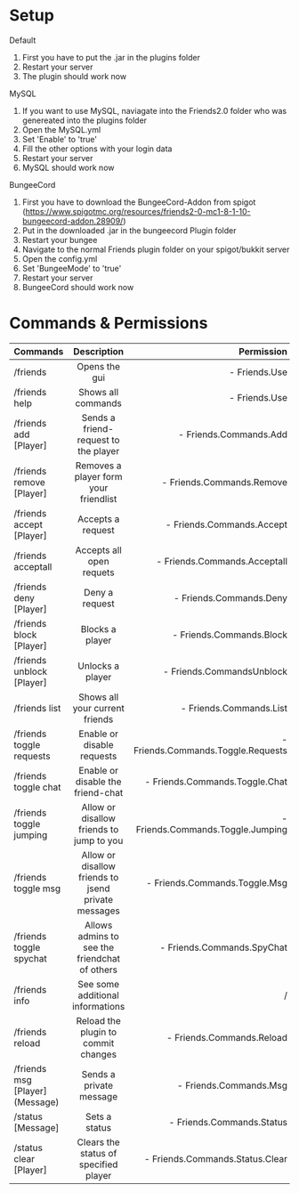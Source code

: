 # Setup

Default

1. First you have to put the .jar in the plugins folder
2. Restart your server
3. The plugin should work now

MySQL

1. If you want to use MySQL, naviagate into the Friends2.0 folder who was genereated into the plugins folder
2. Open the MySQL.yml
3. Set 'Enable' to 'true'
4. Fill the other options with your login data
5. Restart your server
4. MySQL should work now

BungeeCord

1. First you have to download the BungeeCord-Addon from spigot (https://www.spigotmc.org/resources/friends2-0-mc1-8-1-10-bungeecord-addon.28909/)
2. Put in the downloaded .jar in the bungeecord Plugin folder
3. Restart your bungee
4. Navigate to the normal Friends plugin folder on your spigot/bukkit server
5. Open the config.yml
6. Set 'BungeeMode' to 'true'
7. Restart your server
8. BungeeCord should work now

# Commands & Permissions

| Commands      | Description   | Permission  |
| ------------- |:-------------:| -----:|
| /friends | Opens the gui | - Friends.Use|
| /friends help     | Shows all commands | - Friends.Use |
| /friends add [Player]      | Sends a friend-request to the player | - Friends.Commands.Add |
| /friends remove [Player] | Removes a player form your friendlist  | - Friends.Commands.Remove |
| /friends accept [Player] | Accepts a request  | - Friends.Commands.Accept |
| /friends acceptall | Accepts all open requets | - Friends.Commands.Acceptall
| /friends deny [Player] | Deny a request  | - Friends.Commands.Deny |
| /friends block [Player] | Blocks a player  | - Friends.Commands.Block |
| /friends unblock [Player] | Unlocks a player  | - Friends.CommandsUnblock |
| /friends list | Shows all your current friends  | - Friends.Commands.List |
| /friends toggle requests | Enable or disable requests  | - Friends.Commands.Toggle.Requests |
| /friends toggle chat | Enable or disable the friend-chat  | - Friends.Commands.Toggle.Chat |
| /friends toggle jumping | Allow or disallow friends to jump to you  | - Friends.Commands.Toggle.Jumping |
| /friends toggle msg | Allow or disallow friends to jsend private messages  | - Friends.Commands.Toggle.Msg |
| /friends toggle spychat | Allows admins to see the friendchat of others | - Friends.Commands.SpyChat |
| /friends info | See some additional informations  | / |
| /friends reload | Reload the plugin to commit changes | - Friends.Commands.Reload |
| /friends msg [Player] (Message) | Sends a private message | - Friends.Commands.Msg
| /status [Message] | Sets a status | - Friends.Commands.Status |
| /status clear [Player] | Clears the status of specified player | - Friends.Commands.Status.Clear |
